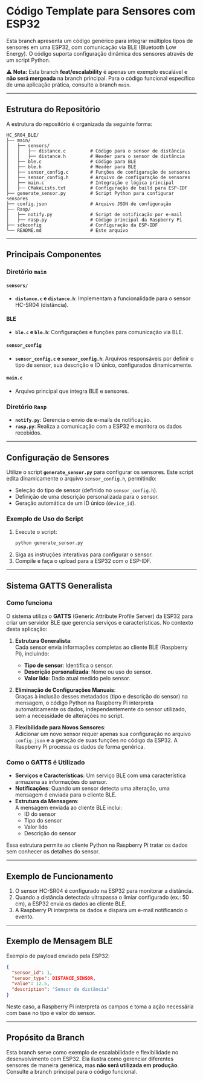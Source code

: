 # Código Template para Sensores com ESP32

Esta branch apresenta um código genérico para integrar múltiplos tipos de sensores em uma ESP32, com comunicação via BLE (Bluetooth Low Energy). O código suporta configuração dinâmica dos sensores através de um script Python.

⚠️ **Nota:** Esta branch **feat/escalability** é apenas um exemplo escalável e **não será mergeada** na branch principal. Para o código funcional específico de uma aplicação prática, consulte a branch `main`.

---

## Estrutura do Repositório

A estrutura do repositório é organizada da seguinte forma:

```
HC_SR04_BLE/
├── main/
│   ├── sensors/
│   │   ├── distance.c         # Código para o sensor de distância
│   │   ├── distance.h         # Header para o sensor de distância
│   ├── ble.c                  # Código para BLE
│   ├── ble.h                  # Header para BLE
│   ├── sensor_config.c        # Funções de configuração de sensores
│   ├── sensor_config.h        # Arquivo de configuração de sensores
│   ├── main.c                 # Integração e lógica principal
│   ├── CMakeLists.txt         # Configuração de build para ESP-IDF
├── generate_sensor.py         # Script Python para configurar sensores
├── config.json                # Arquivo JSON de configuração
├── Rasp/
│   ├── notify.py              # Script de notificação por e-mail
│   ├── rasp.py                # Código principal da Raspberry Pi
├── sdkconfig                  # Configuração da ESP-IDF
└── README.md                  # Este arquivo
```

---

## Principais Componentes

### Diretório `main`

#### **`sensors/`**
- **`distance.c` e `distance.h`**: Implementam a funcionalidade para o sensor HC-SR04 (distância).

#### **BLE**
- **`ble.c` e `ble.h`**: Configurações e funções para comunicação via BLE.

#### **`sensor_config`**
- **`sensor_config.c` e `sensor_config.h`**: Arquivos responsáveis por definir o tipo de sensor, sua descrição e ID único, configurados dinamicamente.

#### **`main.c`**
- Arquivo principal que integra BLE e sensores.

### Diretório `Rasp`

- **`notify.py`**: Gerencia o envio de e-mails de notificação.
- **`rasp.py`**: Realiza a comunicação com a ESP32 e monitora os dados recebidos.

---

## Configuração de Sensores

Utilize o script **`generate_sensor.py`** para configurar os sensores. Este script edita dinamicamente o arquivo `sensor_config.h`, permitindo:

- Seleção do tipo de sensor (definido no `sensor_config.h`).
- Definição de uma descrição personalizada para o sensor.
- Geração automática de um ID único (`device_id`).

### Exemplo de Uso do Script

1. Execute o script:
   ```bash
   python generate_sensor.py
   ```
2. Siga as instruções interativas para configurar o sensor.
3. Compile e faça o upload para a ESP32 com o ESP-IDF.

---

## Sistema GATTS Generalista

### Como funciona

O sistema utiliza o **GATTS** (Generic Attribute Profile Server) da ESP32 para criar um servidor BLE que gerencia serviços e características. No contexto desta aplicação:

1. **Estrutura Generalista**:  
   Cada sensor envia informações completas ao cliente BLE (Raspberry Pi), incluindo:
   - **Tipo de sensor**: Identifica o sensor.
   - **Descrição personalizada**: Nome ou uso do sensor.
   - **Valor lido**: Dado atual medido pelo sensor.

2. **Eliminação de Configurações Manuais**:  
   Graças à inclusão desses metadados (tipo e descrição do sensor) na mensagem, o código Python na Raspberry Pi interpreta automaticamente os dados, independentemente do sensor utilizado, sem a necessidade de alterações no script.

3. **Flexibilidade para Novos Sensores**:  
   Adicionar um novo sensor requer apenas sua configuração no arquivo `config.json` e a geração de suas funções no código da ESP32. A Raspberry Pi processa os dados de forma genérica.

### Como o GATTS é Utilizado

- **Serviços e Características**: Um serviço BLE com uma característica armazena as informações do sensor.  
- **Notificações**: Quando um sensor detecta uma alteração, uma mensagem é enviada para o cliente BLE.  
- **Estrutura da Mensagem**:  
  A mensagem enviada ao cliente BLE inclui:
  - ID do sensor
  - Tipo do sensor
  - Valor lido
  - Descrição do sensor  

Essa estrutura permite ao cliente Python na Raspberry Pi tratar os dados sem conhecer os detalhes do sensor.

---

## Exemplo de Funcionamento

1. O sensor HC-SR04 é configurado na ESP32 para monitorar a distância.
2. Quando a distância detectada ultrapassa o limiar configurado (ex.: 50 cm), a ESP32 envia os dados ao cliente BLE.
3. A Raspberry Pi interpreta os dados e dispara um e-mail notificando o evento.

---

## Exemplo de Mensagem BLE

Exemplo de payload enviado pela ESP32:

```json
{
  "sensor_id": 1,
  "sensor_type": DISTANCE_SENSOR,
  "value": 12.5,
  "description": "Sensor de distância"
}
```

Neste caso, a Raspberry Pi interpreta os campos e toma a ação necessária com base no tipo e valor do sensor.

---

## Propósito da Branch

Esta branch serve como exemplo de escalabilidade e flexibilidade no desenvolvimento com ESP32. Ela ilustra como gerenciar diferentes sensores de maneira genérica, mas **não será utilizada em produção**. Consulte a branch principal para o código funcional.

